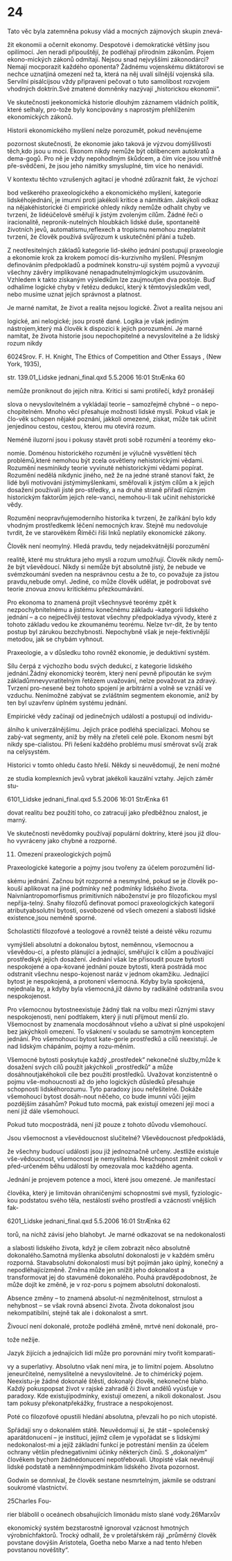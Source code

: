 # 24

Tato věc byla zatemněna pokusy vlád a mocných zájmových skupin znevá-

žit ekonomii a očernit ekonomy. Despotové i demokratické většiny jsou opilímocí. Jen neradi připouštějí, že podléhají přírodním zákonům. Pojem ekono-mických zákonů odmítají. Nejsou snad nejvyššími zákonodárci? Nemají mocporazit každého oponenta? Žádnému vojenskému diktátorovi se nechce uznatjiná omezení než ta, která na něj uvalí silnější vojenská síla. Servilní pisálcijsou vždy připraveni pečovat o tuto samolibost rozvojem vhodných doktrín.Své zmatené domněnky nazývají „historickou ekonomií“.

Ve skutečnosti jeekonomická historie dlouhým záznamem vládních politik, které selhaly, pro-tože byly koncipovány s naprostým přehlížením ekonomických zákonů.

Historii ekonomického myšlení nelze porozumět, pokud nevěnujeme

pozornost skutečnosti, že ekonomie jako taková je výzvou domýšlivosti těch,kdo jsou u moci. Ekonom nikdy nemůže být oblíbencem autokratů a dema-gogů. Pro ně je vždy nepohodlným škůdcem, a čím více jsou vnitřně pře-svědčeni, že jsou jeho námitky smysluplné, tím více ho nenávidí.

V kontextu těchto vzrušených agitací je vhodné zdůraznit fakt, že výchozí

bod veškerého praxeologického a ekonomického myšlení, kategorie lidskéhojednání, je imunní proti jakékoli kritice a námitkám. Jakýkoli odkaz na nějakéhistorické či empirické ohledy nikdy nemůže odhalit chyby ve tvrzení, že lidéúčelově směřují k jistým zvoleným cílům. Žádné řeči o iracionalitě, nepronik-nutelných hloubkách lidské duše, spontaneitě životních jevů, automatismu,reflexech a tropismu nemohou zneplatnit tvrzení, že člověk používá svůjrozum k uskutečnění přání a tužeb.

Z neotřesitelných základů kategorie lid-ského jednání postupují praxeologie a ekonomie krok za krokem pomocí dis-kurzivního myšlení. Přesným definováním předpokladů a podmínek konstru-ují systém pojmů a vyvozují všechny závěry implikované nenapadnutelnýmlogickým usuzováním. Vzhledem k takto získaným výsledkům lze zaujmoutjen dva postoje. Buď odhalíme logické chyby v řetězu dedukcí, který k těmtovýsledkům vedl, nebo musíme uznat jejich správnost a platnost.

Je marné namítat, že život a realita nejsou logické. Život a realita nejsou ani

logické, ani nelogické; jsou prostě dané. Logika je však jediným nástrojem,který má člověk k dispozici k jejich porozumění. Je marné namítat, že života historie jsou nepochopitelné a nevyslovitelné a že lidský rozum nikdy

6024Srov. F. H. Knight, The Ethics of Competition and Other Essays , (New York, 1935),

str. 139.01_Lidske jednani_final.qxd 5.5.2006 16:01 StrÆnka 60

nemůže proniknout do jejich nitra. Kritici si sami protiřečí, když pronášejí

slova o nevyslovitelném a vykládají teorie – samozřejmě chybné – o nepo-chopitelném. Mnoho věcí přesahuje možnosti lidské mysli. Pokud však je člo-věk schopen nějaké poznání, jakkoli omezené, získat, může tak učinit jenjedinou cestou, cestou, kterou mu otevírá rozum.

Neméně iluzorní jsou i pokusy stavět proti sobě rozumění a teorémy eko-

nomie. Doménou historického rozumění je výlučně vysvětlení těch problémů,které nemohou být zcela osvětleny nehistorickými vědami. Rozumění nesmínikdy teorie vyvinuté nehistorickými vědami popírat. Rozumění nedělá nikdynic jiného, než že na jedné straně stanoví fakt, že lidé byli motivováni jistýmimyšlenkami, směřovali k jistým cílům a k jejich dosažení používali jisté pro-středky, a na druhé straně přiřadí různým historickým faktorům jejich rele-vanci, nemohou-li tak učinit nehistorické vědy.

Rozumění neopravňujemoderního historika k tvrzení, že zaříkání bylo kdy vhodným prostředkemk léčení nemocných krav. Stejně mu nedovoluje tvrdit, že ve starověkém Říměči říši Inků neplatily ekonomické zákony.

Člověk není neomylný. Hledá pravdu, tedy nejadekvátnější porozumění

realitě, které mu struktura jeho mysli a rozum umožňují. Člověk nikdy nemů-že být vševědoucí. Nikdy si nemůže být absolutně jistý, že nebude ve svémzkoumání sveden na nesprávnou cestu a že to, co považuje za jistou pravdu,nebude omyl. Jediné, co může člověk udělat, je podrobovat své teorie znovua znovu kritickému přezkoumávání.

Pro ekonoma to znamená projít všechnysvé teorémy zpět k nezpochybnitelnému a jistému konečnému základu –kategorii lidského jednání – a co nejpečlivěji testovat všechny předpokladya vývody, které z tohoto základu vedou ke zkoumanému teorému. Nelze tvr-dit, že by tento postup byl zárukou bezchybnosti. Nepochybně však je neje-fektivnější metodou, jak se chybám vyhnout.

Praxeologie, a v důsledku toho rovněž ekonomie, je deduktivní systém.

Sílu čerpá z výchozího bodu svých dedukcí, z kategorie lidského jednání.Žádný ekonomický teorém, který není pevně připoután ke svým základůmnevyvratitelným řetězem uvažování, nelze považovat za zdravý. Tvrzení pro-nesené bez tohoto spojení je arbitrární a volně se vznáší ve vzduchu. Nenímožné zabývat se zvláštním segmentem ekonomie, aniž by ten byl uzavřenv úplném systému jednání.

Empirické vědy začínají od jedinečných událostí a postupují od individu-

álního k univerzálnějšímu. Jejich práce podléhá specializaci. Mohou se zabý-vat segmenty, aniž by měly na zřeteli celé pole. Ekonom nesmí být nikdy spe-cialistou. Při řešení každého problému musí směrovat svůj zrak na celýsystém.

Historici v tomto ohledu často hřeší. Někdy si neuvědomují, že není možné

ze studia komplexních jevů vybrat jakékoli kauzální vztahy. Jejich záměr stu-

6101_Lidske jednani_final.qxd 5.5.2006 16:01 StrÆnka 61

dovat realitu bez použití toho, co zatracují jako předběžnou znalost, je marný.

Ve skutečnosti nevědomky používají populární doktríny, které jsou již dlou-ho vyvráceny jako chybné a rozporné.

11. Omezení praxeologických pojmů

Praxeologické kategorie a pojmy jsou tvořeny za účelem porozumění lid-

skému jednání. Začnou být rozporné a nesmyslné, pokud se je člověk po-kouší aplikovat na jiné podmínky než podmínky lidského života. Naivníantropomorfismus primitivních náboženství je pro filozofickou mysl nepřija-telný. Snahy filozofů definovat pomocí praxeologických kategorií atributyabsolutní bytosti, osvobozené od všech omezení a slabostí lidské existence,jsou neméně sporné.

Scholastičtí filozofové a teologové a rovněž teisté a deisté věku rozumu

vymýšleli absolutní a dokonalou bytost, neměnnou, všemocnou a vševědou-cí, a přesto plánující a jednající, směřující k cílům a používající prostředkyk jejich dosažení. Jednání však lze přisoudit pouze bytosti nespokojené a opa-kované jednání pouze bytosti, která postrádá moc odstranit všechnu nespo-kojenost naráz v jednom okamžiku. Jednající bytost je nespokojená, a protonení všemocná. Kdyby byla spokojená, nejednala by, a kdyby byla všemocná,již dávno by radikálně odstranila svou nespokojenost.

Pro všemocnou bytostneexistuje žádný tlak na volbu mezi různými stavy nespokojenosti, není podtlakem, který ji nutí přijmout menší zlo. Všemocnost by znamenala mocdosáhnout všeho a užívat si plné uspokojení bez jakýchkoli omezení. To všaknení v souladu se samotným konceptem jednání. Pro všemohoucí bytost kate-gorie prostředků a cílů neexistují. Je nad lidským chápáním, pojmy a rozu-měním.

Všemocné bytosti poskytuje každý „prostředek“ nekonečné služby,může k dosažení svých cílů použít jakýchkoli „prostředků“ a může dosáhnoutjakéhokoli cíle bez použití prostředků. Uvažovat konzistentně o pojmu vše-mohoucnosti až do jeho logických důsledků přesahuje schopnosti lidskéhorozumu. Tyto paradoxy jsou neřešitelné. Dokáže všemohoucí bytost dosáh-nout něčeho, co bude imunní vůči jejím pozdějším zásahům? Pokud tuto mocmá, pak existují omezení její moci a není již dále všemohoucí.

Pokud tuto mocpostrádá, není již pouze z tohoto důvodu všemohoucí.

Jsou všemocnost a vševědoucnost slučitelné? Vševědoucnost předpokládá,

že všechny budoucí události jsou již jednoznačně určeny. Jestliže existuje vše-vědoucnost, všemocnost je nemyslitelná. Neschopnost změnit cokoli v před-určeném běhu událostí by omezovala moc každého agenta.

Jednání je projevem potence a moci, které jsou omezené. Je manifestací

člověka, který je limitován ohraničenými schopnostmi své mysli, fyziologic-kou podstatou svého těla, nestálostí svého prostředí a vzácností vnějších fak-

6201_Lidske jednani_final.qxd 5.5.2006 16:01 StrÆnka 62

torů, na nichž závisí jeho blahobyt. Je marné odkazovat se na nedokonalosti

a slabosti lidského života, když je cílem zobrazit něco absolutně dokonalého.Samotná myšlenka absolutní dokonalosti je v každém směru rozporná. Stavabsolutní dokonalosti musí být pojímán jako úplný, konečný a nepodléhajícízměně. Změna může jen snížit jeho dokonalost a transformovat jej do stavuméně dokonalého. Pouhá pravděpodobnost, že může dojít ke změně, je v roz-poru s pojmem absolutní dokonalosti.

Absence změny – to znamená absolut-ní nezměnitelnost, strnulost a nehybnost – se však rovná absenci života. Života dokonalost jsou nekompatibilní, stejně tak ale i dokonalost a smrt.

Živoucí není dokonalé, protože podléhá změně, mrtvé není dokonalé, pro-

tože nežije.

Jazyk žijících a jednajících lidí může pro porovnání míry tvořit komparati-

vy a superlativy. Absolutno však není míra, je to limitní pojem. Absolutno jeneurčitelné, nemyslitelné a nevyslovitelné. Je to chimérický pojem. Neexistu-je žádné dokonalé štěstí, dokonalý člověk, nekonečné blaho. Každý pokuspopsat život v rajské zahradě či život andělů vyúsťuje v paradoxy. Kde existujípodmínky, existují omezení, a nikoli dokonalost. Jsou tam pokusy překonatpřekážky, frustrace a nespokojenost.

Poté co filozofové opustili hledání absolutna, převzali ho po nich utopisté.

Spřádají sny o dokonalém státě. Neuvědomují si, že stát – společenský aparátdonucení – je institucí, jejímž cílem je vypořádat se s lidskými nedokonalost-mi a jejíž základní funkcí je potrestání menšin za účelem ochrany většin přednegativními účinky některých činů. S „dokonalým“ člověkem bychom žádnédonucení nepotřebovali. Utopisté však nevěnují lidské podstatě a neměnnýmpodmínkám lidského života pozornost.

Godwin se domníval, že člověk sestane nesmrtelným, jakmile se odstraní soukromé vlastnictví.

25Charles Fou-

rier blábolil o oceánech obsahujících limonádu místo slané vody.26Marxův

ekonomický systém bezstarostně ignoroval vzácnost hmotných výrobníchfaktorů. Trocký odhalil, že v proletářském ráji „průměrný člověk povstane dovýšin Aristotela, Goetha nebo Marxe a nad tento hřeben povstanou novéštíty“.

